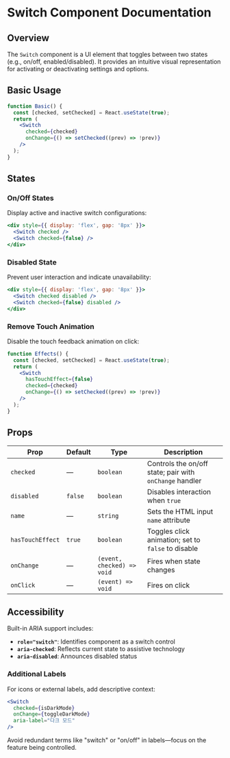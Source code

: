 # Switch Component Documentation

## Overview

The `Switch` component is a UI element that toggles between two states (e.g., on/off, enabled/disabled). It provides an intuitive visual representation for activating or deactivating settings and options.

## Basic Usage

```jsx
function Basic() {
  const [checked, setChecked] = React.useState(true);
  return (
    <Switch
      checked={checked}
      onChange={() => setChecked((prev) => !prev)}
    />
  );
}
```

## States

### On/Off States
Display active and inactive switch configurations:

```jsx
<div style={{ display: 'flex', gap: '8px' }}>
  <Switch checked />
  <Switch checked={false} />
</div>
```

### Disabled State
Prevent user interaction and indicate unavailability:

```jsx
<div style={{ display: 'flex', gap: '8px' }}>
  <Switch checked disabled />
  <Switch checked={false} disabled />
</div>
```

### Remove Touch Animation
Disable the touch feedback animation on click:

```jsx
function Effects() {
  const [checked, setChecked] = React.useState(true);
  return (
    <Switch
      hasTouchEffect={false}
      checked={checked}
      onChange={() => setChecked((prev) => !prev)}
    />
  );
}
```

## Props

| Prop | Default | Type | Description |
|------|---------|------|-------------|
| `checked` | — | `boolean` | Controls the on/off state; pair with `onChange` handler |
| `disabled` | `false` | `boolean` | Disables interaction when `true` |
| `name` | — | `string` | Sets the HTML input `name` attribute |
| `hasTouchEffect` | `true` | `boolean` | Toggles click animation; set to `false` to disable |
| `onChange` | — | `(event, checked) => void` | Fires when state changes |
| `onClick` | — | `(event) => void` | Fires on click |

## Accessibility

Built-in ARIA support includes:

- **`role="switch"`**: Identifies component as a switch control
- **`aria-checked`**: Reflects current state to assistive technology
- **`aria-disabled`**: Announces disabled status

### Additional Labels

For icons or external labels, add descriptive context:

```jsx
<Switch
  checked={isDarkMode}
  onChange={toggleDarkMode}
  aria-label="다크 모드"
/>
```

Avoid redundant terms like "switch" or "on/off" in labels—focus on the feature being controlled.
